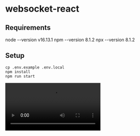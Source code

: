 # websocket-react
## Requirements
node --version v16.13.1
npm --version 8.1.2
npx --version 8.1.2

## Setup
```
cp .env.example .env.local
npm install
npm run start
```

![demo](demo/demo_20230614.mov)

